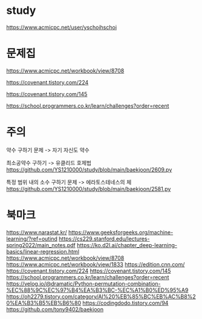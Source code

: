 # study
https://www.acmicpc.net/user/yschoihschoi


# 문제집
https://www.acmicpc.net/workbook/view/8708

https://covenant.tistory.com/224

https://covenant.tistory.com/145

https://school.programmers.co.kr/learn/challenges?order=recent


# 주의
약수 구하기 문제 -> 자기 자신도 약수

최소공약수 구하기 -> 유클리드 호제법 https://github.com/YS1210000/study/blob/main/baekjoon/2609.py

특정 범위 내의 소수 구하기 문제 -> 에라토스테네스의 체 https://github.com/YS1210000/study/blob/main/baekjoon/2581.py


# 북마크
https://www.narastat.kr/
https://www.geeksforgeeks.org/machine-learning/?ref=outind
https://cs229.stanford.edu/lectures-spring2022/main_notes.pdf
https://ko.d2l.ai/chapter_deep-learning-basics/linear-regression.html
https://www.acmicpc.net/workbook/view/8708
https://www.acmicpc.net/workbook/view/1833
https://edition.cnn.com/
https://covenant.tistory.com/224
https://covenant.tistory.com/145
https://school.programmers.co.kr/learn/challenges?order=recent
https://velog.io/@dramatic/Python-permutation-combination-%EC%88%9C%EC%97%B4%EA%B3%BC-%EC%A1%B0%ED%95%A9
https://oh2279.tistory.com/category/AI%20%EB%85%BC%EB%AC%B8%20%EA%B3%B5%EB%B6%80
https://codingdodo.tistory.com/94
https://github.com/tony9402/baekjoon
